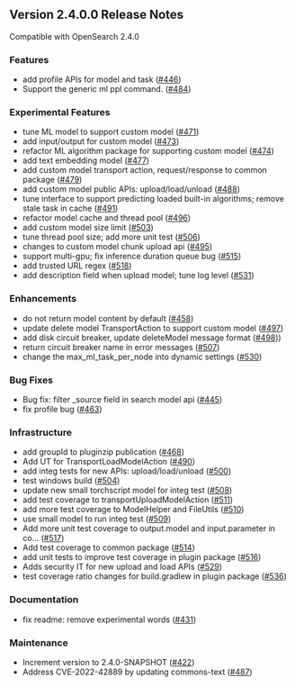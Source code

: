 ## Version 2.4.0.0 Release Notes

Compatible with OpenSearch 2.4.0


### Features

* add profile APIs for model and task ([#446](https://github.com/opensearch-project/ml-commons/pull/446))
* Support the generic ml ppl command. ([#484](https://github.com/opensearch-project/ml-commons/pull/484))

### Experimental Features

* tune ML model to support custom model ([#471](https://github.com/opensearch-project/ml-commons/pull/471))
* add input/output for custom model ([#473](https://github.com/opensearch-project/ml-commons/pull/473))
* refactor ML algorithm package for supporting custom model ([#474](https://github.com/opensearch-project/ml-commons/pull/474))
* add text embedding model ([#477](https://github.com/opensearch-project/ml-commons/pull/477))
* add custom model transport action, request/response to common package ([#479](https://github.com/opensearch-project/ml-commons/pull/479))
* add custom model public APIs: upload/load/unload ([#488](https://github.com/opensearch-project/ml-commons/pull/488))
* tune interface to support predicting loaded built-in algorithms; remove stale task in cache ([#491](https://github.com/opensearch-project/ml-commons/pull/491))
* refactor model cache and thread pool ([#496](https://github.com/opensearch-project/ml-commons/pull/496))
* add custom model size limit ([#503](https://github.com/opensearch-project/ml-commons/pull/503))
* tune thread pool size; add more unit test ([#506](https://github.com/opensearch-project/ml-commons/pull/503))
* changes to custom model chunk upload api ([#495](https://github.com/opensearch-project/ml-commons/pull/495))
* support multi-gpu; fix inference duration queue bug ([#515](https://github.com/opensearch-project/ml-commons/pull/515))
* add trusted URL regex ([#518](https://github.com/opensearch-project/ml-commons/pull/518))
* add description field when upload model; tune log level ([#531](https://github.com/opensearch-project/ml-commons/pull/531))

### Enhancements

* do not return model content by default ([#458](https://github.com/opensearch-project/ml-commons/pull/458))
* update delete model TransportAction to support custom model ([#497](https://github.com/opensearch-project/ml-commons/pull/497))
* add disk circuit breaker, update deleteModel message format ([#498](https://github.com/opensearch-project/ml-commons/pull/498)))
* return circuit breaker name in error messages ([#507](https://github.com/opensearch-project/ml-commons/pull/507))
* change the max_ml_task_per_node into dynamic settings ([#530](https://github.com/opensearch-project/ml-commons/pull/530))

### Bug Fixes

* Bug fix: filter _source field in search model api ([#445](https://github.com/opensearch-project/ml-commons/pull/445))
* fix profile bug ([#463](https://github.com/opensearch-project/ml-commons/pull/463))

### Infrastructure

* add groupId to pluginzip publication ([#468](https://github.com/opensearch-project/ml-commons/pull/468))
* Add UT for TransportLoadModelAction ([#490](https://github.com/opensearch-project/ml-commons/pull/490))
* add integ tests for new APIs: upload/load/unload ([#500](https://github.com/opensearch-project/ml-commons/pull/500))
* test windows build ([#504](https://github.com/opensearch-project/ml-commons/pull/504))
* update new small torchscript model for integ test ([#508](https://github.com/opensearch-project/ml-commons/pull/508))
* add test coverage to transportUploadModelAction ([#511](https://github.com/opensearch-project/ml-commons/pull/511))
* add more test coverage to ModelHelper and FileUtils ([#510](https://github.com/opensearch-project/ml-commons/pull/510))
* use small model to run integ test ([#509](https://github.com/opensearch-project/ml-commons/pull/509))
* Add more unit test coverage to output.model and input.parameter in co… ([#517](https://github.com/opensearch-project/ml-commons/pull/517))
* Add test coverage to common package ([#514](https://github.com/opensearch-project/ml-commons/pull/514))
* add unit tests to improve test coverage in plugin package ([#516](https://github.com/opensearch-project/ml-commons/pull/516))
* Adds security IT for new upload and load APIs ([#529](https://github.com/opensearch-project/ml-commons/pull/529))
* test coverage ratio changes for build.gradlew in plugin package ([#536](https://github.com/opensearch-project/ml-commons/pull/536))

### Documentation

* fix readme: remove experimental words ([#431](https://github.com/opensearch-project/ml-commons/pull/431))

### Maintenance

* Increment version to 2.4.0-SNAPSHOT ([#422](https://github.com/opensearch-project/ml-commons/pull/422))
* Address CVE-2022-42889 by updating commons-text ([#487](https://github.com/opensearch-project/ml-commons/pull/487))


